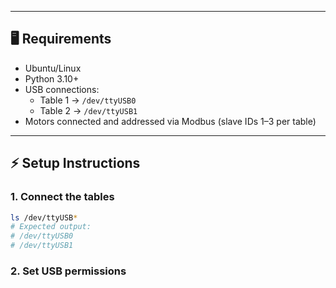 
---

## 🖥️ Requirements

- Ubuntu/Linux  
- Python 3.10+  
- USB connections:
  - Table 1 → `/dev/ttyUSB0`
  - Table 2 → `/dev/ttyUSB1`  
- Motors connected and addressed via Modbus (slave IDs 1–3 per table)  

---

## ⚡ Setup Instructions

### 1. Connect the tables
```bash
ls /dev/ttyUSB*
# Expected output:
# /dev/ttyUSB0
# /dev/ttyUSB1
```

### 2. Set USB permissions

